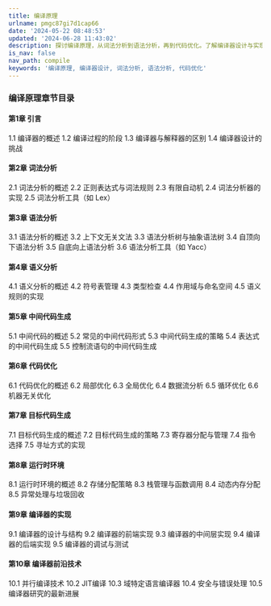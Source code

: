 ```yaml
---
title: 编译原理
urlname: pmgc87gi7d1cap66
date: '2024-05-22 08:48:53'
updated: '2024-06-28 11:43:02'
description: 探讨编译原理，从词法分析到语法分析，再到代码优化。了解编译器设计与实现的核心内容和前沿技术，全面掌握编译器的结构与功能。
is_nav: false
nav_path: compile
keywords: '编译原理, 编译器设计, 词法分析, 语法分析, 代码优化'
---
```

### 编译原理章节目录

#### 第1章 引言

1.1 编译器的概述
1.2 编译过程的阶段
1.3 编译器与解释器的区别
1.4 编译器设计的挑战

#### 第2章 词法分析

2.1 词法分析的概述
2.2 正则表达式与词法规则
2.3 有限自动机
2.4 词法分析器的实现
2.5 词法分析工具（如 Lex）

#### 第3章 语法分析

3.1 语法分析的概述
3.2 上下文无关文法
3.3 语法分析树与抽象语法树
3.4 自顶向下语法分析
3.5 自底向上语法分析
3.6 语法分析工具（如 Yacc）

#### 第4章 语义分析

4.1 语义分析的概述
4.2 符号表管理
4.3 类型检查
4.4 作用域与命名空间
4.5 语义规则的实现

#### 第5章 中间代码生成

5.1 中间代码的概述
5.2 常见的中间代码形式
5.3 中间代码生成的策略
5.4 表达式的中间代码生成
5.5 控制流语句的中间代码生成

#### 第6章 代码优化

6.1 代码优化的概述
6.2 局部优化
6.3 全局优化
6.4 数据流分析
6.5 循环优化
6.6 机器无关优化

#### 第7章 目标代码生成

7.1 目标代码生成的概述
7.2 目标代码生成的策略
7.3 寄存器分配与管理
7.4 指令选择
7.5 寻址方式的实现

#### 第8章 运行时环境

8.1 运行时环境的概述
8.2 存储分配策略
8.3 栈管理与函数调用
8.4 动态内存分配
8.5 异常处理与垃圾回收

#### 第9章 编译器的实现

9.1 编译器的设计与结构
9.2 编译器的前端实现
9.3 编译器的中间层实现
9.4 编译器的后端实现
9.5 编译器的调试与测试

#### 第10章 编译器前沿技术

10.1 并行编译技术
10.2 JIT编译
10.3 域特定语言编译器
10.4 安全与错误处理
10.5 编译器研究的最新进展

